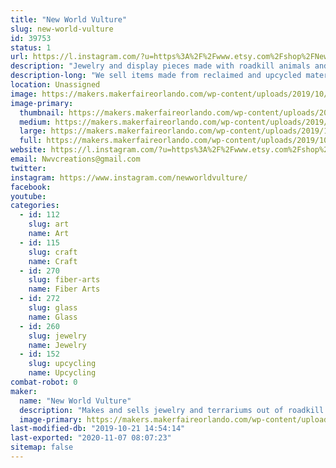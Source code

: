 ```yaml
---
title: "New World Vulture"
slug: new-world-vulture
id: 39753
status: 1
url: https://l.instagram.com/?u=https%3A%2F%2Fwww.etsy.com%2Fshop%2FNewWorldVultureCo%3Fref%3Dsearch_shop_redirect&e=ATNlAISGAwdIsK0noBX__NBIm2YrbQl5ctTpnNDDWrs00qj_xD8Gychx9P3LfAhp9ky_4dd9eXd_3zOZepIdnpOKPbw6bBza
description: "Jewelry and display pieces made with roadkill animals and leather"
description-long: "We sell items made from reclaimed and upcycled materials, from lamps made with rabbit skulls to witches brooms designed with art in mind"
location: Unassigned
image: https://makers.makerfaireorlando.com/wp-content/uploads/2019/10/tcyxoe-preview.png
image-primary:
  thumbnail: https://makers.makerfaireorlando.com/wp-content/uploads/2019/10/tcyxoe-preview-150x150.png
  medium: https://makers.makerfaireorlando.com/wp-content/uploads/2019/10/tcyxoe-preview-300x300.png
  large: https://makers.makerfaireorlando.com/wp-content/uploads/2019/10/tcyxoe-preview.png
  full: https://makers.makerfaireorlando.com/wp-content/uploads/2019/10/tcyxoe-preview.png
website: https://l.instagram.com/?u=https%3A%2F%2Fwww.etsy.com%2Fshop%2FNewWorldVultureCo%3Fref%3Dsearch_shop_redirect&e=ATNlAISGAwdIsK0noBX__NBIm2YrbQl5ctTpnNDDWrs00qj_xD8Gychx9P3LfAhp9ky_4dd9eXd_3zOZepIdnpOKPbw6bBza
email: Nwvcreations@gmail.com
twitter: 
instagram: https://www.instagram.com/newworldvulture/
facebook: 
youtube: 
categories:
  - id: 112
    slug: art
    name: Art
  - id: 115
    slug: craft
    name: Craft
  - id: 270
    slug: fiber-arts
    name: Fiber Arts
  - id: 272
    slug: glass
    name: Glass
  - id: 260
    slug: jewelry
    name: Jewelry
  - id: 152
    slug: upcycling
    name: Upcycling
combat-robot: 0
maker:
  name: "New World Vulture"
  description: "Makes and sells jewelry and terrariums out of roadkill animal bones and leather"
  image-primary: https://makers.makerfaireorlando.com/wp-content/uploads/2019/10/IMG_20190927_162009_929-1.jpg
last-modified-db: "2019-10-21 14:54:14"
last-exported: "2020-11-07 08:07:23"
sitemap: false
---
```

